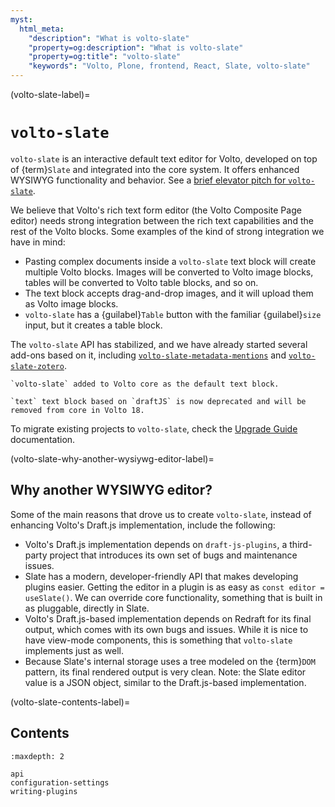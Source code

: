```yaml
---
myst:
  html_meta:
    "description": "What is volto-slate"
    "property=og:description": "What is volto-slate"
    "property=og:title": "volto-slate"
    "keywords": "Volto, Plone, frontend, React, Slate, volto-slate"
---
```


(volto-slate-label)=

# `volto-slate`

`volto-slate` is an interactive default text editor for Volto, developed on top of {term}`Slate` and integrated into the core system.
It offers enhanced WYSIWYG functionality and behavior.
See a [brief elevator pitch for `volto-slate`](https://www.youtube.com/watch?v=SOz-rk5e4_w).

We believe that Volto's rich text form editor (the Volto Composite Page editor) needs strong integration between the rich text capabilities and the rest of the Volto blocks.
Some examples of the kind of strong integration we have in mind:

-   Pasting complex documents inside a `volto-slate` text block will create multiple Volto blocks.
    Images will be converted to Volto image blocks, tables will be converted to Volto table blocks, and so on.
-   The text block accepts drag-and-drop images, and it will upload them as Volto image blocks.
-   `volto-slate` has a {guilabel}`Table` button with the familiar {guilabel}`size` input, but it creates a table block.

The `volto-slate` API has stabilized, and we have already started several add-ons based on it, including [`volto-slate-metadata-mentions`](https://github.com/eea/volto-slate-metadata-mentions/) and [`volto-slate-zotero`](https://github.com/eea/volto-slate-zotero).

```{versionadded} 16.0.0-alpha.15
`volto-slate` added to Volto core as the default text block.
```

```{deprecated} 16.0.0-alpha.15
`text` text block based on `draftJS` is now deprecated and will be removed from core in Volto 18.
``` 

To migrate existing projects to `volto-slate`, check the [Upgrade Guide](https://6.docs.plone.org/volto/upgrade-guide/index.html#volto-slate-is-now-in-core) documentation.



(volto-slate-why-another-wysiywg-editor-label)=

## Why another WYSIWYG editor?

Some of the main reasons that drove us to create `volto-slate`, instead of enhancing Volto's Draft.js implementation, include the following:

-   Volto's Draft.js implementation depends on `draft-js-plugins`, a third-party project that introduces its own set of bugs and maintenance issues.
-   Slate has a modern, developer-friendly API that makes developing plugins easier.
    Getting the editor in a plugin is as easy as `const editor = useSlate()`.
    We can override core functionality, something that is built in as pluggable, directly in Slate.
-   Volto's Draft.js-based implementation depends on Redraft for its final output, which comes with its own bugs and issues.
    While it is nice to have view-mode components, this is something that `volto-slate` implements just as well.
-   Because Slate's internal storage uses a tree modeled on the {term}`DOM` pattern, its final rendered output is very clean.
    Note: the Slate editor value is a JSON object, similar to the Draft.js-based implementation.


(volto-slate-contents-label)=

## Contents

```{toctree}
:maxdepth: 2

api
configuration-settings
writing-plugins
```